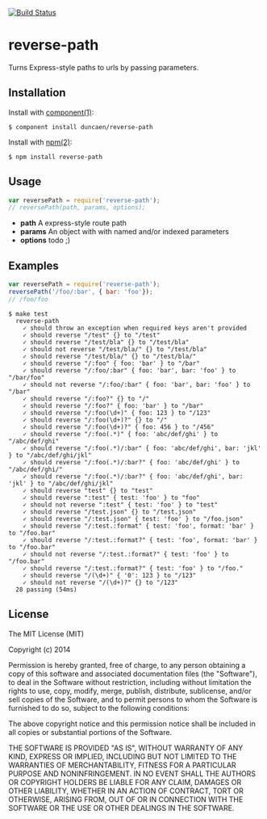 [![Build Status](https://drone.io/github.com/Duncaen/reverse-path/status.png)](https://drone.io/github.com/Duncaen/reverse-path/latest)

# reverse-path

  Turns Express-style paths to urls by passing parameters.

## Installation

  Install with [component(1)](http://component.io):

    $ component install duncaen/reverse-path

  Install with [npm(2)](http://npmjs.org):

    $ npm install reverse-path

## Usage

```javascript
var reversePath = require('reverse-path');
// reversePath(path, params, options);
```

- **path** A express-style route path
- **params** An object with with named and/or indexed parameters
- **options** todo ;)

## Examples

```javascript
var reversePath = require('reverse-path');
reversePath('/foo/:bar', { bar: 'foo'});
// /foo/foo
```

```
$ make test
  reverse-path
    ✓ should throw an exception when required keys aren't provided 
    ✓ should reverse "/test" {} to "/test" 
    ✓ should reverse "/test/bla" {} to "/test/bla" 
    ✓ should not reverse "/test/bla/" {} to "/test/bla" 
    ✓ should reverse "/test/bla/" {} to "/test/bla/" 
    ✓ should reverse "/:foo" { foo: 'bar' } to "/bar" 
    ✓ should reverse "/:foo/:bar" { foo: 'bar', bar: 'foo' } to "/bar/foo" 
    ✓ should not reverse "/:foo/:bar" { foo: 'bar', bar: 'foo' } to "/bar" 
    ✓ should reverse "/:foo?" {} to "/" 
    ✓ should reverse "/:foo?" { foo: 'bar' } to "/bar" 
    ✓ should reverse "/:foo(\d+)" { foo: 123 } to "/123" 
    ✓ should reverse "/:foo(\d+)?" {} to "/" 
    ✓ should reverse "/:foo(\d+)?" { foo: 456 } to "/456" 
    ✓ should reverse "/:foo(.*)" { foo: 'abc/def/ghi' } to "/abc/def/ghi" 
    ✓ should reverse "/:foo(.*)/:bar" { foo: 'abc/def/ghi', bar: 'jkl' } to "/abc/def/ghi/jkl" 
    ✓ should reverse "/:foo(.*)/:bar?" { foo: 'abc/def/ghi' } to "/abc/def/ghi/" 
    ✓ should reverse "/:foo(.*)/:bar?" { foo: 'abc/def/ghi', bar: 'jkl' } to "/abc/def/ghi/jkl" 
    ✓ should reverse "test" {} to "test" 
    ✓ should reverse ":test" { test: 'foo' } to "foo" 
    ✓ should not reverse ":test" { test: 'foo' } to "test" 
    ✓ should reverse "/test.json" {} to "/test.json" 
    ✓ should reverse "/:test.json" { test: 'foo' } to "/foo.json" 
    ✓ should reverse "/:test.:format" { test: 'foo', format: 'bar' } to "/foo.bar" 
    ✓ should reverse "/:test.:format?" { test: 'foo', format: 'bar' } to "/foo.bar" 
    ✓ should not reverse "/:test.:format?" { test: 'foo' } to "/foo.bar" 
    ✓ should reverse "/:test.:format?" { test: 'foo' } to "/foo." 
    ✓ should reverse "/(\d+)" { '0': 123 } to "/123" 
    ✓ should not reverse "/(\d+)?" {} to "/123" 
  28 passing (54ms)
```

## License

  The MIT License (MIT)

  Copyright (c) 2014 <copyright holders>

  Permission is hereby granted, free of charge, to any person obtaining a copy
  of this software and associated documentation files (the "Software"), to deal
  in the Software without restriction, including without limitation the rights
  to use, copy, modify, merge, publish, distribute, sublicense, and/or sell
  copies of the Software, and to permit persons to whom the Software is
  furnished to do so, subject to the following conditions:

  The above copyright notice and this permission notice shall be included in
  all copies or substantial portions of the Software.

  THE SOFTWARE IS PROVIDED "AS IS", WITHOUT WARRANTY OF ANY KIND, EXPRESS OR
  IMPLIED, INCLUDING BUT NOT LIMITED TO THE WARRANTIES OF MERCHANTABILITY,
  FITNESS FOR A PARTICULAR PURPOSE AND NONINFRINGEMENT. IN NO EVENT SHALL THE
  AUTHORS OR COPYRIGHT HOLDERS BE LIABLE FOR ANY CLAIM, DAMAGES OR OTHER
  LIABILITY, WHETHER IN AN ACTION OF CONTRACT, TORT OR OTHERWISE, ARISING FROM,
  OUT OF OR IN CONNECTION WITH THE SOFTWARE OR THE USE OR OTHER DEALINGS IN
  THE SOFTWARE.
